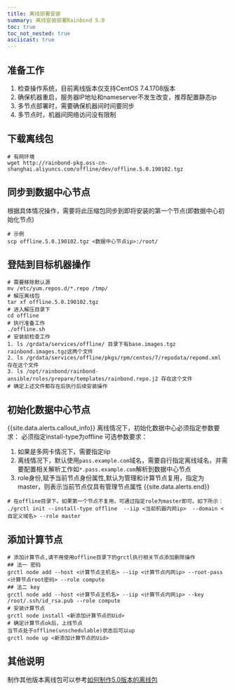 ```yaml
---
title: 离线部署安装
summary: 离线安装部署Rainbond 5.0
toc: true
toc_not_nested: true
asciicast: true
---
```


## 准备工作

1. 检查操作系统，目前离线版本仅支持CentOS 7.4.1708版本
2. 确保机器重启，服务器IP地址和nameserver不发生改变，推荐配置静态ip
3. 多节点部署时，需要确保机器间时间要同步
4. 多节点时，机器间网络访问没有限制

<!--
5. 机器资源最低要求2核4G，否则程序会退出
-->

## 下载离线包

```
# 有网环境
wget http://rainbond-pkg.oss-cn-shanghai.aliyuncs.com/offline/dev/offline.5.0.190102.tgz
```

## 同步到数据中心节点

根据具体情况操作，需要将此压缩包同步到即将安装的第一个节点(即数据中心初始化节点)

```
# 示例
scp offline.5.0.190102.tgz <数据中心节点ip>:/root/
```

## 登陆到目标机器操作

```
# 需要移除默认源
mv /etc/yum.repos.d/*.repo /tmp/
# 解压离线包
tar xf offline.5.0.190102.tgz
# 进入解压目录下
cd offline
# 执行准备工作
./offline.sh
# 安装前检查工作
1. ls /grdata/services/offline/ 目录下有base.images.tgz rainbond.images.tgz这两个文件
2. ls /grdata/services/offline/pkgs/rpm/centos/7/repodata/repomd.xml 存在这个文件
3. ls /opt/rainbond/rainbond-ansible/roles/prepare/templates/rainbond.repo.j2 存在这个文件
# 确定上述文件都存在后执行后续安装操作
```

## 初始化数据中心节点

{{site.data.alerts.callout_info}}
离线情况下，初始化数据中心必须指定参数要求：
必须指定install-type为offline 
可选参数要求：  
1. 如果是多网卡情况下，需要指定iip  
2. 离线情况下，默认使用`pass.example.com`域名，需要自行指定离线域名，并需要配置相关解析工作如`*.pass.example.com`解析到数据中心节点   
3. role身份,赋予当前节点身份属性,默认为管理和计算节点复用，指定为master，则表示当前节点仅具有管理节点属性 
{{site.data.alerts.end}}

```
# 在offline目录下。如果第一个节点不复用，可通过指定role为master即可。如下所示：
./grctl init --install-type offline  --iip <当前机器内网ip>  --domain <自定义域名> --role master
```

## 添加计算节点

```
# 添加计算节点,请不用使用offline目录下的grctl执行相关节点添加删除操作
## 法一 密码
grctl node add --host <计算节点主机名> --iip <计算节点内网ip> --root-pass <计算节点root密码> --role compute
## 法二 key
grctl node add --host <计算节点主机名> --iip <计算节点内网ip> --key /root/.ssh/id_rsa.pub --role compute
# 安装计算节点
grctl node install <新添加计算节点的Uid>
# 确定计算节点ok后，上线节点
当节点处于offline(unschedulable)状态后可以up
grctl node up <新添加计算节点的Uid>
```

## 其他说明

制作其他版本离线包可以参考[如何制作5.0版本的离线包](https://t.goodrain.com/t/5-0/564)